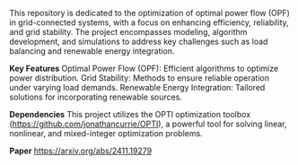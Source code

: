 This repository is dedicated to the optimization of optimal power flow (OPF) in grid-connected systems, with a focus on enhancing efficiency, reliability, and grid stability. The project encompasses modeling, algorithm development, and simulations to address key challenges such as load balancing and renewable energy integration.

**Key Features**
Optimal Power Flow (OPF): Efficient algorithms to optimize power distribution.
Grid Stability: Methods to ensure reliable operation under varying load demands.
Renewable Energy Integration: Tailored solutions for incorporating renewable sources.

**Dependencies**
This project utilizes the OPTI optimization toolbox (https://github.com/jonathancurrie/OPTI), a powerful tool for solving linear, nonlinear, and mixed-integer optimization problems.

**Paper**
https://arxiv.org/abs/2411.19279
